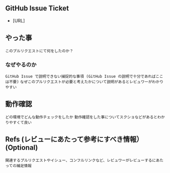 ## GitHub Issue Ticket
- [URL]

## やった事
`このプルリクエストにて何をしたのか？`

### なぜやるのか
`GitHub Issue で説明できない捕捉的な事項 (GitHub Issue の説明で十分であればここは不要)`
`なぜこのプルリクエストが必要と考えたかについて説明があるとレビュワーがわかりやすい`

## 動作確認
`どの環境でどんな動作チェックをしたか`
`動作確認をした事についてスクショなどがあるとわかりやすくて良い`

## Refs (レビューにあたって参考にすべき情報）(Optional)
`関連するプルリクエストやイシュー、コンフルリンクなど、レビュワーがレビューするにあたっての補足情報`
